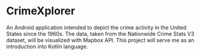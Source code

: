 # CrimeXplorer

An Android application intended to depict the crime activity in the United States since the 1960s. The data, taken from the Nationwide Crime Stats V3 dataset, will be visualized with Mapbox API. This project will serve me as an introduction into Kotlin language. 
